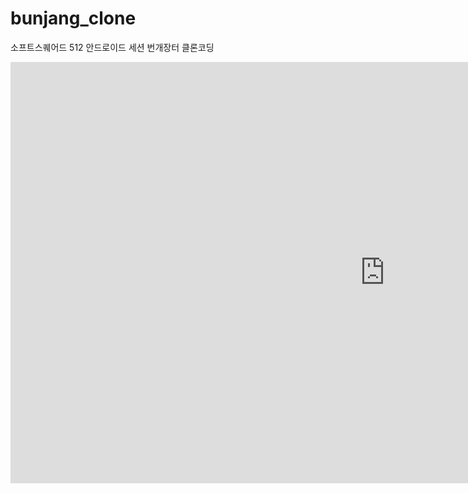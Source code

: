 # bunjang_clone

소프트스퀘어드 512 안드로이드 세션 번개장터 클론코딩

<iframe width="1198" height="674" src="https://www.youtube.com/embed/YF236i5ChVE" title="YouTube video player" frameborder="0" allow="accelerometer; autoplay; clipboard-write; encrypted-media; gyroscope; picture-in-picture" allowfullscreen></iframe>

